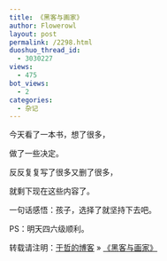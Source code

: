 ```yaml
---
title: 《黑客与画家》
author: Flowerowl
layout: post
permalink: /2298.html
duoshuo_thread_id:
  - 3030227
views:
  - 475
bot_views:
  - 2
categories:
  - 杂记
---
```

今天看了一本书，想了很多，

做了一些决定。

反反复复写了很多又删了很多，

就剩下现在这些内容了。

一句话感悟：孩子，选择了就坚持下去吧。

PS：明天四六级顺利。

转载请注明：[于哲的博客][1] &raquo; [《黑客与画家》][2]

 [1]: http://lazynight.me
 [2]: http://lazynight.me/2298.html